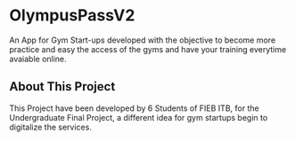 # OlympusPassV2

An App for Gym Start-ups developed with the objective to become more practice and easy the access of the gyms and have your training everytime avaiable online.

## About This Project

This Project have been developed by 6 Students of FIEB ITB, for the Undergraduate Final Project, a different idea for gym startups begin to digitalize the services.